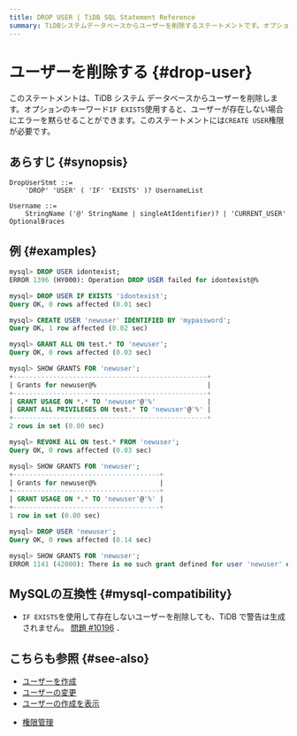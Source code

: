 ```yaml
---
title: DROP USER | TiDB SQL Statement Reference
summary: TiDBシステムデータベースからユーザーを削除するステートメントです。オプションのキーワードIF EXISTSを使用すると、ユーザーが存在しない場合にエラーを黙らせることができます。このステートメントにはCREATE USER権限が必要です。MySQLの互換性では、TiDBで警告は生成されません。
---
```


# ユーザーを削除する {#drop-user}

このステートメントは、TiDB システム データベースからユーザーを削除します。オプションのキーワード`IF EXISTS`使用すると、ユーザーが存在しない場合にエラーを黙らせることができます。このステートメントには`CREATE USER`権限が必要です。

## あらすじ {#synopsis}

```ebnf+diagram
DropUserStmt ::=
    'DROP' 'USER' ( 'IF' 'EXISTS' )? UsernameList

Username ::=
    StringName ('@' StringName | singleAtIdentifier)? | 'CURRENT_USER' OptionalBraces
```

## 例 {#examples}

```sql
mysql> DROP USER idontexist;
ERROR 1396 (HY000): Operation DROP USER failed for idontexist@%

mysql> DROP USER IF EXISTS 'idontexist';
Query OK, 0 rows affected (0.01 sec)

mysql> CREATE USER 'newuser' IDENTIFIED BY 'mypassword';
Query OK, 1 row affected (0.02 sec)

mysql> GRANT ALL ON test.* TO 'newuser';
Query OK, 0 rows affected (0.03 sec)

mysql> SHOW GRANTS FOR 'newuser';
+-------------------------------------------------+
| Grants for newuser@%                            |
+-------------------------------------------------+
| GRANT USAGE ON *.* TO 'newuser'@'%'             |
| GRANT ALL PRIVILEGES ON test.* TO 'newuser'@'%' |
+-------------------------------------------------+
2 rows in set (0.00 sec)

mysql> REVOKE ALL ON test.* FROM 'newuser';
Query OK, 0 rows affected (0.03 sec)

mysql> SHOW GRANTS FOR 'newuser';
+-------------------------------------+
| Grants for newuser@%                |
+-------------------------------------+
| GRANT USAGE ON *.* TO 'newuser'@'%' |
+-------------------------------------+
1 row in set (0.00 sec)

mysql> DROP USER 'newuser';
Query OK, 0 rows affected (0.14 sec)

mysql> SHOW GRANTS FOR 'newuser';
ERROR 1141 (42000): There is no such grant defined for user 'newuser' on host '%'
```

## MySQLの互換性 {#mysql-compatibility}

-   `IF EXISTS`を使用して存在しないユーザーを削除しても、TiDB で警告は生成されません。 [問題 #10196](https://github.com/pingcap/tidb/issues/10196) ．

## こちらも参照 {#see-also}

-   [ユーザーを作成](/sql-statements/sql-statement-create-user.md)
-   [ユーザーの変更](/sql-statements/sql-statement-alter-user.md)
-   [ユーザーの作成を表示](/sql-statements/sql-statement-show-create-user.md)

<CustomContent platform="tidb">

-   [権限管理](/privilege-management.md)

</CustomContent>
